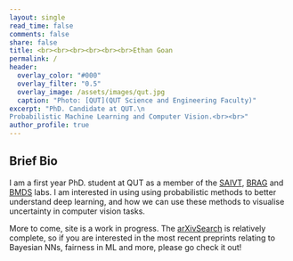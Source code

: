 ```yaml
---
layout: single
read_time: false
comments: false
share: false
title: <br><br><br><br><br><br>Ethan Goan
permalink: /
header:
  overlay_color: "#000"
  overlay_filter: "0.5"
  overlay_image: /assets/images/qut.jpg
  caption: "Photo: [QUT](QUT Science and Engineering Faculty)"
excerpt: "PhD. Candidate at QUT.\n 
Probabilistic Machine Learning and Computer Vision.<br><br>"
author_profile: true
---
```

## Brief Bio
I am a first year PhD. student at QUT as a member of the [SAIVT](https://research.qut.edu.au/saivt/),  [BRAG](https://bragqut.wordpress.com/) and [BMDS](http://www.biomedicaldatascience.com/) labs. I am interested in using using probabilistic methods to better understand deep learning, and how we can use these methods to visualise uncertainty in computer vision tasks.

More to come, site is a work in progress. The [arXivSearch](_pages/arxivsearch) is relatively complete, so if you are interested in the most recent preprints relating to Bayesian NNs, fairness in ML and more, please go check it out!
